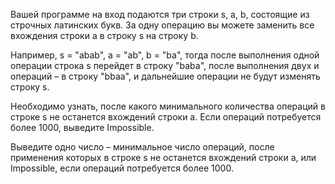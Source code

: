 Вашей программе на вход подаются три строки s, a, b, состоящие из строчных латинских букв.
За одну операцию вы можете заменить все вхождения строки a в строку s на строку b.

Например, s = "abab", a = "ab", b = "ba", тогда после выполнения одной операции строка s перейдет в строку "baba", после выполнения двух и операций – в строку "bbaa", и дальнейшие операции не будут изменять строку s.

Необходимо узнать, после какого минимального количества операций в строке s не останется вхождений строки a. Если операций потребуется более 1000, выведите Impossible.

Выведите одно число – минимальное число операций, после применения которых в строке s не останется вхождений строки a, или Impossible, если операций потребуется более 1000.